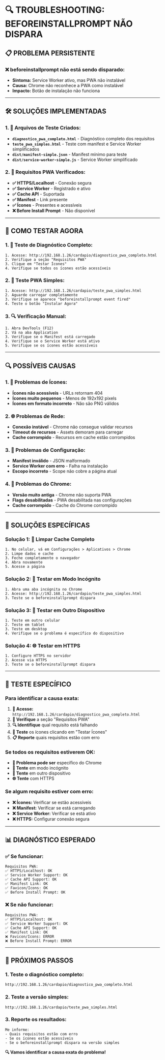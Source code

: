# 🔍 **TROUBLESHOOTING: BEFOREINSTALLPROMPT NÃO DISPARA**

## 📋 **PROBLEMA PERSISTENTE**

### ❌ **beforeinstallprompt não está sendo disparado:**
- **Sintoma:** Service Worker ativo, mas PWA não instalável
- **Causa:** Chrome não reconhece a PWA como instalável
- **Impacto:** Botão de instalação não funciona

---

## 🛠️ **SOLUÇÕES IMPLEMENTADAS**

### **1. 🧪 Arquivos de Teste Criados:**
- **`diagnostico_pwa_completo.html`** - Diagnóstico completo dos requisitos
- **`teste_pwa_simples.html`** - Teste com manifest e Service Worker simplificados
- **`dist/manifest-simple.json`** - Manifest mínimo para teste
- **`dist/service-worker-simple.js`** - Service Worker simplificado

### **2. 🔧 Requisitos PWA Verificados:**
- **✅ HTTPS/Localhost** - Conexão segura
- **✅ Service Worker** - Registrado e ativo
- **✅ Cache API** - Suportada
- **✅ Manifest** - Link presente
- **✅ Ícones** - Presentes e acessíveis
- **❌ Before Install Prompt** - Não disponível

---

## 🚀 **COMO TESTAR AGORA**

### **1. 🧪 Teste de Diagnóstico Completo:**
```
1. Acesse: http://192.168.1.26/cardapio/diagnostico_pwa_completo.html
2. Verifique a seção "Requisitos PWA"
3. Clique em "Testar Ícones"
4. Verifique se todos os ícones estão acessíveis
```

### **2. 🧪 Teste PWA Simples:**
```
1. Acesse: http://192.168.1.26/cardapio/teste_pwa_simples.html
2. Aguarde carregar completamente
3. Verifique se aparece "beforeinstallprompt event fired"
4. Teste o botão "Instalar Agora"
```

### **3. 🔍 Verificação Manual:**
```
1. Abra DevTools (F12)
2. Vá na aba Application
3. Verifique se o Manifest está carregado
4. Verifique se o Service Worker está ativo
5. Verifique se os ícones estão acessíveis
```

---

## 🔍 **POSSÍVEIS CAUSAS**

### **1. 📱 Problemas de Ícones:**
- **Ícones não acessíveis** - URLs retornam 404
- **Ícones muito pequenos** - Menos de 192x192 pixels
- **Ícones em formato incorreto** - Não são PNG válidos

### **2. 🌐 Problemas de Rede:**
- **Conexão instável** - Chrome não consegue validar recursos
- **Timeout de recursos** - Assets demoram para carregar
- **Cache corrompido** - Recursos em cache estão corrompidos

### **3. 🔧 Problemas de Configuração:**
- **Manifest inválido** - JSON malformado
- **Service Worker com erro** - Falha na instalação
- **Escopo incorreto** - Scope não cobre a página atual

### **4. 📱 Problemas do Chrome:**
- **Versão muito antiga** - Chrome não suporta PWA
- **Flags desabilitadas** - PWA desabilitada nas configurações
- **Cache corrompido** - Cache do Chrome corrompido

---

## 🔧 **SOLUÇÕES ESPECÍFICAS**

### **Solução 1: 🧹 Limpar Cache Completo**
```
1. No celular, vá em Configurações > Aplicativos > Chrome
2. Limpe dados e cache
3. Feche completamente o navegador
4. Abra novamente
5. Acesse a página
```

### **Solução 2: 🔄 Testar em Modo Incógnito**
```
1. Abra uma aba incógnita no Chrome
2. Acesse: http://192.168.1.26/cardapio/teste_pwa_simples.html
3. Teste se o beforeinstallprompt dispara
```

### **Solução 3: 📱 Testar em Outro Dispositivo**
```
1. Teste em outro celular
2. Teste em tablet
3. Teste em desktop
4. Verifique se o problema é específico do dispositivo
```

### **Solução 4: 🌐 Testar em HTTPS**
```
1. Configure HTTPS no servidor
2. Acesse via HTTPS
3. Teste se o beforeinstallprompt dispara
```

---

## 🧪 **TESTE ESPECÍFICO**

### **Para identificar a causa exata:**
1. **📱 Acesse:** `http://192.168.1.26/cardapio/diagnostico_pwa_completo.html`
2. **👀 Verifique** a seção "Requisitos PWA"
3. **🔍 Identifique** qual requisito está falhando
4. **🧪 Teste** os ícones clicando em "Testar Ícones"
5. **📋 Reporte** quais requisitos estão com erro

### **Se todos os requisitos estiverem OK:**
- **🔧 Problema pode ser** específico do Chrome
- **🔄 Tente** em modo incógnito
- **📱 Tente** em outro dispositivo
- **🌐 Tente** com HTTPS

### **Se algum requisito estiver com erro:**
- **❌ Ícones:** Verificar se estão acessíveis
- **❌ Manifest:** Verificar se está carregando
- **❌ Service Worker:** Verificar se está ativo
- **❌ HTTPS:** Configurar conexão segura

---

## 📊 **DIAGNÓSTICO ESPERADO**

### **✅ Se funcionar:**
```
Requisitos PWA:
✅ HTTPS/Localhost: OK
✅ Service Worker Support: OK
✅ Cache API Support: OK
✅ Manifest Link: OK
✅ Favicon/Icons: OK
✅ Before Install Prompt: OK
```

### **❌ Se não funcionar:**
```
Requisitos PWA:
✅ HTTPS/Localhost: OK
✅ Service Worker Support: OK
✅ Cache API Support: OK
✅ Manifest Link: OK
❌ Favicon/Icons: ERROR
❌ Before Install Prompt: ERROR
```

---

## 🎯 **PRÓXIMOS PASSOS**

### **1. Teste o diagnóstico completo:**
```
http://192.168.1.26/cardapio/diagnostico_pwa_completo.html
```

### **2. Teste a versão simples:**
```
http://192.168.1.26/cardapio/teste_pwa_simples.html
```

### **3. Reporte os resultados:**
```
Me informe:
- Quais requisitos estão com erro
- Se os ícones estão acessíveis
- Se o beforeinstallprompt dispara na versão simples
```

**🔍 Vamos identificar a causa exata do problema!**
